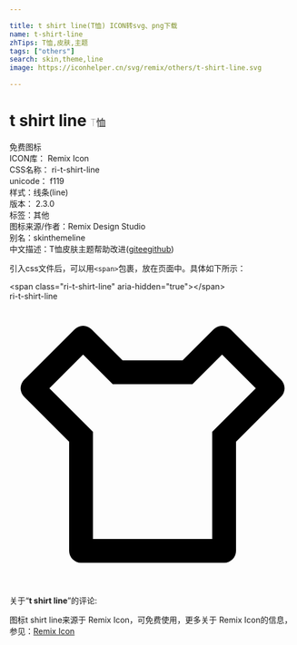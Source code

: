 ```yaml
---

title: t shirt line(T恤) ICON转svg、png下载
name: t-shirt-line
zhTips: T恤,皮肤,主题
tags: ["others"]
search: skin,theme,line
image: https://iconhelper.cn/svg/remix/others/t-shirt-line.svg

---
```


# t shirt line  <small style="font-size: 60%;font-weight: 100">T恤</small>


<div class="detail-page">
<p>
<span><span class="badge-success badge">免费图标</span> </span>
<br/>
<span>
ICON库：
<span class="badge-secondary badge">Remix Icon</span> 
</span>
<br/>
<span>
CSS名称：
<span class="badge-secondary badge">ri-t-shirt-line</span> 
</span>
<br/>
<span>
unicode：
<span class="badge-secondary badge">f119</span> 
<copy-btn content='f119' btn-title=""></copy-btn>
<copy-btn :content='String.fromCodePoint(parseInt("f119", 16))' btn-title="复制U"></copy-btn>
</span><br/><span>样式：<span class="badge-light badge">线条(line)</span></span>
<br/>
<span>
版本：
<span class="badge-secondary badge">2.3.0</span> 
</span><br/><span>标签：<span class="badge-light badge"><router-link to="/tags/others.html">其他</router-link></span></span>
<br/>
<span>图标来源/作者：<span class="badge-light badge">Remix Design Studio</span></span> 
<br/>
<span>别名：<span class="badge-light badge">skin</span><span class="badge-light badge">theme</span><span class="badge-light badge">line</span></span><br/><span class="zh-detail">中文描述：<span class="badge-primary badge">T恤</span><span class="badge-primary badge">皮肤</span><span class="badge-primary badge">主题</span><span class="help-link"><span>帮助改进</span>(<a href="https://gitee.com/liuwave/icon-helper/edit/master/json/remix/others/t-shirt-line.json" target="_blank" rel="noopener noreferrer">gitee</a><a href="https://github.com/liuwave/icon-helper/edit/master/json/remix/others/t-shirt-line.json" target="_blank" rel="noopener noreferrer">github</a></span>)</span><br/>
</p>
</div>
<div class="alert alert-dark">
  <i class="ri-t-shirt-line ri-xs"></i>
  <i class="ri-t-shirt-line ri-sm"></i>
  <i class="ri-t-shirt-line ri-lg"></i>
  <i class="ri-t-shirt-line ri-2x"></i>
  <i class="ri-t-shirt-line ri-3x"></i>
  <i class="ri-t-shirt-line ri-5x"></i>
  <i class="ri-t-shirt-line ri-7x"></i>
</div>
<div>
  <p>引入css文件后，可以用<code>&lt;span&gt;</code>包裹，放在页面中。具体如下所示：    
  </p>
  <div class="alert alert-primary" style="font-size: 14px">
    &lt;span class="ri-t-shirt-line" aria-hidden="true"&gt;&lt;/span&gt;
    <copy-btn content='<span class="ri-t-shirt-line" aria-hidden="true"></span>'></copy-btn>
  </div>
  <div class="alert alert-secondary">
    <i class="ri-t-shirt-line"
    style="font-size: 24px"
    aria-hidden="true"></i> ri-t-shirt-line
    <copy-btn content="ri-t-shirt-line" btn-title="复制图标名称"></copy-btn>
  </div>
</div>
<div id="svg" class="svg-wrap">
<svg xmlns="http://www.w3.org/2000/svg" viewBox="0 0 24 24">
    <g>
        <path fill="none" d="M0 0h24v24H0z"/>
        <path fill-rule="nonzero" d="M14.515 5l2.606-2.607a1 1 0 0 1 1.415 0l4.242 4.243a1 1 0 0 1 0 1.414L19 11.828V21a1 1 0 0 1-1 1H6a1 1 0 0 1-1-1v-9.172L1.222 8.05a1 1 0 0 1 0-1.414l4.242-4.243a1 1 0 0 1 1.415 0L9.485 5h5.03zm.828 2H8.657L6.172 4.515 3.343 7.343 7 11v9h10v-9l3.657-3.657-2.829-2.828L15.343 7z"/>
    </g>
</svg>

</div>
<detail full-name='ri-t-shirt-line'></detail>  
<div class="icon-detail__container">
<p>关于“<b>t shirt line</b>”的评论:</p>
</div>
<Vssue title="关于“t shirt line”的评论" />    
<div><p>图标t shirt line来源于 Remix Icon，可免费使用，更多关于  Remix Icon的信息，参见：<a target="_blank" href="https://iconhelper.cn/remix.html">Remix Icon</a>
</p></div>
